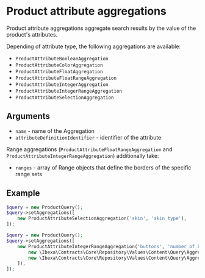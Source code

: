 # Product attribute aggregations

Product attribute aggregations aggregate search results by the value of the product's attributes.

Depending of attribute type, the following aggregations are available:

- `ProductAttributeBooleanAggregation`
- `ProductAttributeColorAggregation`
- `ProductAttributeFloatAggregation`
- `ProductAttributeFloatRangeAggregation`
- `ProductAttributeIntegerAggregation`
- `ProductAttributeIntegerRangeAggregation`
- `ProductAttributeSelectionAggregation`

## Arguments

- `name` - name of the Aggregation
- `attributeDefinitionIdentifier` - identifier of the attribute

Range aggregations (`ProductAttributeFloatRangeAggregation` and `ProductAttributeIntegerRangeAggregation`)
additionally take:

- `ranges` - array of Range objects that define the borders of the specific range sets

## Example

``` php
$query = new ProductQuery();
$query->setAggregations([
    new ProductAttributeSelectionAggregation('skin', 'skin_type'),
]);
```

``` php
$query = new ProductQuery();
$query->setAggregations([
    new ProductAttributeIntegerRangeAggregation('buttons', 'number_of_buttons', [
        new \Ibexa\Contracts\Core\Repository\Values\Content\Query\Aggregation\Range(0, 5),
        new \Ibexa\Contracts\Core\Repository\Values\Content\Query\Aggregation\Range(5, 10),
    ]),
]);
```
